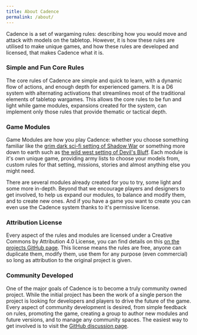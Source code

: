 ```yaml
---
title: About Cadence
permalink: /about/
---
```


Cadence is a set of wargaming rules: describing how you would move and attack with models on the tabletop. However, it is how these rules are utilised to make unique games, and how these rules are developed and licensed, that makes Cadence what it is.

### Simple and Fun Core Rules

The core rules of Cadence are simple and quick to learn, with a dynamic flow of actions, and enough depth for experienced gamers. It is a D6 system with alternating activations that streamlines most of the traditional elements of tabletop wargames. This allows the core rules to be fun and light while game modules, expansions created for the system, can implement only those rules that provide thematic or tactical depth.

### Game Modules

Game Modules are how you play Cadence: whether you choose something familiar like the [grim dark sci-fi setting of Shadow War](/shadow-war/) or something more down to earth such as [the wild west setting of Devil's Bluff](/devils-bluff/). Each module is it's own unique game, providing army lists to choose your models from, custom rules for that setting, missions, stories and almost anything else you might need.

There are several modules already created for you to try, some light and some more in-depth. Beyond that we encourage players and designers to get involved, to help us expand our modules, to balance and modify them, and to create new ones. And if you have a game you want to create you can even use the Cadence system thanks to it's permissive license.

### Attribution License

Every aspect of the rules and modules are licensed under a Creative Commons by Attribution 4.0 License, you can find details on this [on the projects GitHub page](https://github.com/open-source-tabletop/cadence). This license means the rules are free, anyone can duplicate them, modify them, use them for any purpose (even commercial) so long as attribution to the original project is given.

### Community Developed

One of the major goals of Cadence is to become a truly community owned project. While the initial project has been the work of a single person the project is looking for developers and players to drive the future of the game. Every aspect of community development is desired, from simple feedback on rules, promoting the game, creating a group to author new modules and future versions, and to manage any community spaces. The easiest way to get involved is to visit the [GitHub discussion page](https://github.com/open-source-tabletop/cadence/discussions).